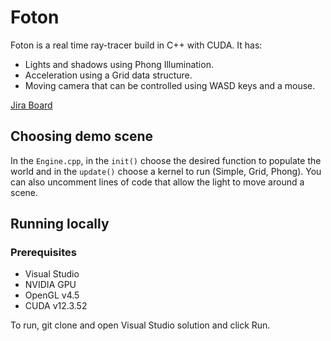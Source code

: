 # Foton

Foton is a real time ray-tracer build in C++ with CUDA. It has:

- Lights and shadows using Phong Illumination.
- Acceleration using a Grid data structure.
- Moving camera that can be controlled using WASD keys and a mouse.

[Jira Board](https://stepanen.atlassian.net/jira/software/projects/FTN/boards/2)

## Choosing demo scene
In the `Engine.cpp`, in the `init()` choose the desired function to populate the world and in the `update()` choose a kernel to run
(Simple, Grid, Phong). You can also uncomment lines of code that allow the light to move around a scene.

## Running locally

### Prerequisites 
- Visual Studio
- NVIDIA GPU
- OpenGL v4.5
- CUDA v12.3.52

To run, git clone and open Visual Studio solution and click Run.
